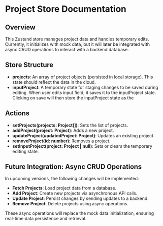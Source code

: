 # Project Store Documentation

## Overview

This Zustand store manages project data and handles temporary edits. Currently, it initializes with mock data, but it will later be integrated with async CRUD operations to interact with a backend database.

## Store Structure

- **projects**: An array of project objects (persisted in local storage). This state should reflect the data in the cloud.
- **inputProject**: A temporary state for staging changes to be saved during editing. When user edits input field, it saves it to the inputProject state. Clicking on save will then store the inputProject state as the

## Actions

- **setProjects(projects: Project[])**: Sets the list of projects.
- **addProject(project: Project)**: Adds a new project.
- **updateProject(updatedProject: Project)**: Updates an existing project.
- **removeProject(id: number)**: Removes a project.
- **setInputProject(project: Project | null)**: Sets or clears the temporary editing state.

## Future Integration: Async CRUD Operations

In upcoming versions, the following changes will be implemented:

- **Fetch Projects**: Load project data from a database.
- **Add Project**: Create new projects via asynchronous API calls.
- **Update Project**: Persist changes by sending updates to a backend.
- **Remove Project**: Delete projects using async operations.

These async operations will replace the mock data initialization, ensuring real-time data persistence and retrieval.
